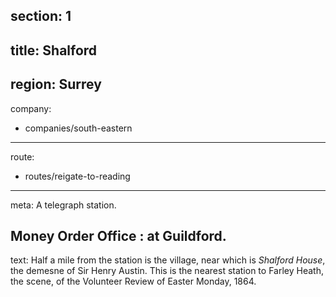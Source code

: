 section: 1
----
title: Shalford
----
region: Surrey
----
company:
- companies/south-eastern
----
route:
- routes/reigate-to-reading
----
meta: A telegraph station.

Money Order Office
: at Guildford.
----
text: Half a mile from the station is the village, near which is *Shalford House*, the demesne of Sir Henry Austin. This is the nearest station to Farley Heath, the scene, of the Volunteer Review of Easter Monday, 1864.